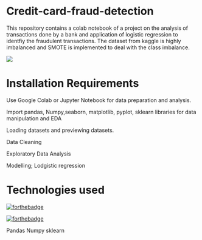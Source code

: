 # Credit-card-fraud-detection

This repository contains a colab notebook of a project on the analysis of transactions done by a bank and application of logistic regression to identfiy the fraudulent transactions. The dataset from kaggle is highly imbalanced and SMOTE is implemented to deal with the class imbalance.

![](https://forthebadge.com/images/badges/check-it-out.svg)

# Installation Requirements
Use Google Colab or Jupyter Notebook for data preparation and analysis.

Import pandas, Numpy,seaborn, matplotlib, pyplot, sklearn libraries for data manipulation and EDA

Loading datasets and previewing datasets.

Data Cleaning

Exploratory Data Analysis

Modelling; Lodgistic regression


# Technologies used

[![forthebadge](https://forthebadge.com/images/badges/made-with-python.svg)](https://forthebadge.com) 

[![forthebadge](https://forthebadge.com/images/badges/uses-git.svg)](https://forthebadge.com)

Pandas
Numpy
sklearn
